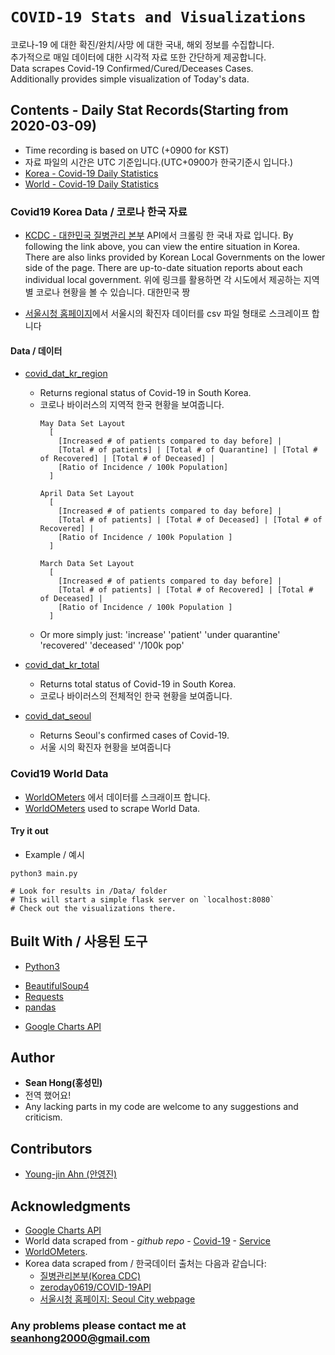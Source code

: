 # `COVID-19 Stats and Visualizations`
코로나-19 에 대한 확진/완치/사망 에 대한 국내, 해외 정보를 수집합니다. <br />
추가적으로 매일 데이터에 대한 시각적 자료 또한 간단하게 제공합니다. <br />
Data scrapes Covid-19 Confirmed/Cured/Deceases Cases. <br />
Additionally provides simple visualization of Today's data.


## Contents - Daily Stat Records(Starting from 2020-03-09)

* Time recording is based on UTC (+0900 for KST)
* 자료 파일의 시간은 UTC 기준입니다.(UTC+0900가 한국기준시 입니다.)
* [Korea - Covid-19 Daily Statistics](./Data/Korea)
* [World - Covid-19 Daily Statistics](./Data/World)

### Covid19 Korea Data / 코로나 한국 자료 

* [KCDC - 대한민국 질병관리 본부](http://ncov.mohw.go.kr/bdBoardList_Real.do?) API에서 크롤링 한 국내 자료 입니다.
 By following the link above, you can view the entire situation in Korea. There are also links provided by Korean Local Governments on the lower side of the page.
  There are up-to-date situation reports about each individual local government. 
 위에 링크를 활용하면 각 시도에서 제공하는 지역별 코로나 현황을 볼 수 있습니다. 대한민국 짱 

* [서울시청 홈페이지](http://www.seoul.go.kr/coronaV/coronaStatus.do)에서 서울시의 확진자 데이터를 csv 파일 형태로 스크레이프 합니다

#### Data / 데이터

* [covid_dat_kr_region](./Data/Korea/covid_dat_kr_region.csv) 
  * Returns regional status of Covid-19 in South Korea.
  * 코로나 바이러스의 지역적 한국 현황을 보여줍니다.
    ```
    May Data Set Layout
      [
        [Increased # of patients compared to day before] | 
        [Total # of patients] | [Total # of Quarantine] | [Total # of Recovered] | [Total # of Deceased] |
        [Ratio of Incidence / 100k Population]
      ]
    
    April Data Set Layout
      [
        [Increased # of patients compared to day before] | 
        [Total # of patients] | [Total # of Deceased] | [Total # of Recovered] |
        [Ratio of Incidence / 100k Population ]
      ]
      
    March Data Set Layout
      [
        [Increased # of patients compared to day before] |
        [Total # of patients] | [Total # of Recovered] | [Total # of Deceased] |
        [Ratio of Incidence / 100k Population ]
      ]
    ```
  * Or more simply just: 'increase'	'patient' 'under quarantine'	'recovered' 'deceased' '/100k pop'

* [covid_dat_kr_total](./Data/Korea/covid_dat_kr_total.csv) 
  * Returns total status of Covid-19 in South Korea.
  * 코로나 바이러스의 전체적인 한국 현황을 보여줍니다.
  
* [covid_dat_seoul](./Data/Korea/covid_dat_seoul.csv) 
  * Returns Seoul's confirmed cases of Covid-19.
  * 서울 시의 확진자 현황을 보여줍니다

### Covid19 World Data

* [WorldOMeters](https://www.worldometers.info/coronavirus/#countries) 에서 데이터를 스크래이프 합니다.
* [WorldOMeters](https://www.worldometers.info/coronavirus/#countries) used to scrape World Data.

#### Try it out

* Example / 예시
```
python3 main.py

# Look for results in /Data/ folder
# This will start a simple flask server on `localhost:8080`
# Check out the visualizations there.
```


## Built With / 사용된 도구

* [Python3](https://www.python.org/doc)
- [BeautifulSoup4](https://www.crummy.com/software/BeautifulSoup/bs4/doc/) 
- [Requests](https://requests.readthedocs.io/en/master/)
- [pandas](https://pandas.pydata.org/pandas-docs/stable/reference/frame.html)
* [Google Charts API](https://developers.google.com/chart)

## Author


* **Sean Hong(홍성민)** 
* 전역 했어요!
* Any lacking parts in my code are welcome to any suggestions and criticism.

## Contributors

- [Young-jin Ahn (안영진)](https://github.com/snoop2head)

## Acknowledgments

* [Google Charts API](https://developers.google.com/chart)
* World data scraped from - *github repo* - [Covid-19](https://github.com/CSSEGISandData/COVID-19) - [Service](https://services1.arcgis.com/0MSEUqKaxRlEPj5g/arcgis/rest/services/ncov_cases/FeatureServer)
* [WorldOMeters](https://www.worldometers.info/coronavirus/#countries).
* Korea data scraped from / 한국데이터 출처는 다음과 같습니다:
  * [질병관리본부(Korea CDC)](http://ncov.mohw.go.kr/index_main.jsp)
  * [zeroday0619/COVID-19API](https://github.com/zeroday0619/COVID-19API/)
  * [서울시청 홈페이지: Seoul City webpage](http://www.seoul.go.kr/coronaV/coronaStatus.do)

### Any problems please contact me at [seanhong2000@gmail.com](seanhong2000@gmail.com)
